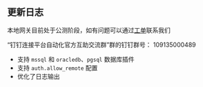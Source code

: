 ## 更新日志

本地网关目前处于公测阶段，如有问题可以通过[工单](https://open.dingtalk.com/document/connector/what-is-the-connection-platform#title-4sd-7no-7f0)联系我们

“钉钉连接平台自动化官方互助交流群”群的钉钉群号： 109135000489

- 支持 `mssql` 和 `oracledb`、`pgsql` 数据库插件
- 支持 `auth.allow_remote` 配置
- 优化了日志输出
